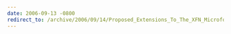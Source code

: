 ```yaml
---
date: 2006-09-13 -0800
redirect_to: /archive/2006/09/14/Proposed_Extensions_To_The_XFN_Microformat.aspx/
---
```

